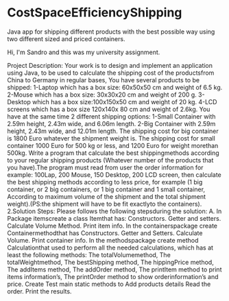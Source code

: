 # CostSpaceEfficiencyShipping
Java app for shipping different products with the best possible way using two different sized and priced containers.

Hi, I'm Sandro and this was my university assignment.

Project Description:
Your  work  is  to  design  and  implement  an  application  using  Java,  to be  used  to  calculate  the  shipping  cost  of  the  productsfrom  China  to Germany in regular bases, You have several products to be shipped: 1-Laptop which has a box size: 60x50x50 cm and weight of 6.5 kg. 2-Mouse which has a box size: 30x30x20 cm and weight of 200 g. 3-Desktop which has a box size:100x150x50 cm and weight of 20 kg. 4-LCD screens which has a box size 120x140x 80 cm and weight of 2.6kg. You have at the same time 2 different shipping options: 1-Small Container with 2.59m height, 2.43m wide, and 6.06m length. 2-Big Container with 2.59m height, 2.43m wide, and 12.01m length. The shipping cost for big container is 1800 Euro whatever the shipment weight is. The shipping cost for small container 1000 Euro for 500 kg or less, and 1200 Euro for weight morethan 500kg. Write  a  program  that  calculate  the best  shippingmethods  according  to your regular shipping products (Whatever number of the products that you have).The  program  must  read  from  user  the  order  information  for  example: 100Lap, 200 Mouse, 150 Desktop, 200 LCD screen, then calculate the best shipping methods according to less price, for example (1 big container, or 2 big  containers,  or  1  big  container  and  1  small  container,  According  to maximum volume of the shipment and the total shipment weight).(PS:the shipment will have to be fit exactlyto the containers). 2.Solution Steps: Please follows the following stepsduring the solution: A. In Package itemscreate a class Itemthat has: Constructors. Getter and setters. Calculate Volume Method. Print item info. In the containerspackage create Containermethodthat has Constructors. Getter and Setters. Calculate Volume. Print container info. In the methodspackage create method Calculationthat used to perform all the needed calculations, which has at least the following methods: The totalVolumemethod, The totalWeightmethod, The bestShipping method, The hippingPrice method, The addItems method, The addOrder method, The printItem method to print items information’s, The printOrder method to show orderinformation’s and price. Create Test main static methods to Add products details Read the order. Print the results.
